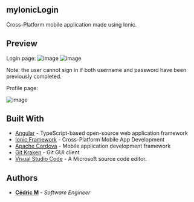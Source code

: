## myIonicLogin

Cross-Platform mobile application made using Ionic.

## Preview

Login page: 
![image](https://user-images.githubusercontent.com/19567048/59690253-6504e700-91e1-11e9-95f5-8a4e715a4965.png)
![image](https://user-images.githubusercontent.com/19567048/59690428-b7460800-91e1-11e9-8c18-e434f8107c90.png)

Note: the user cannot sign in if both username and password have been previously completed.

Profile page:


![image](https://user-images.githubusercontent.com/19567048/59690884-71d60a80-91e2-11e9-8e30-2102c6f9a578.png)


## Built With

* [Angular](https://angular.io/) - TypeScript-based open-source web application framework 
* [Ionic Framework](https://ionicframework.com/) - Cross-Platform Mobile App Development
* [Apache Cordova](https://cordova.apache.org/) - Mobile application development framework 
* [Git Kraken](https://www.gitkraken.com/) - Git GUI client
* [Visual Studio Code](https://code.visualstudio.com/) - A Microsoft source code editor.

## Authors

* **[Cédric M](https://github.com/Cedric-M)** - *Software Engineer*



